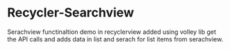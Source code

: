 # Recycler-Searchview

Serachview functinaltion demo in recyclerview added using volley lib get the API calls and adds data in list and serach for list items
from serachview.
